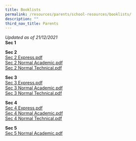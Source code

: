 ```yaml
---
title: Booklists
permalink: /resources/parents/school-resources/booklists/
description: ""
third_nav_title: Parents
---
```

_Updated as of 21/12/2021_  
**Sec 1**  
  
**Sec 2** <br>
[Sec 2 Express.pdf](https://xinminsec-moe-edu-sg-admin.cwp.sg/qql/slot/u505/Stakeholders/Information/Booklist/2022/Sec%202%20Express.pdf)  
[Sec 2 Normal Academic.pdf](https://xinminsec-moe-edu-sg-admin.cwp.sg/qql/slot/u505/Stakeholders/Information/Booklist/2022/Sec%202%20Normal%20Academic.pdf)  
[Sec 2 Normal Technical.pdf](https://xinminsec-moe-edu-sg-admin.cwp.sg/qql/slot/u505/Stakeholders/Information/Booklist/2022/Sec%202%20Normal%20Technical.pdf)  
  
**Sec 3** <br>
[Sec 3 Express.pdf](https://xinminsec-moe-edu-sg-admin.cwp.sg/qql/slot/u505/Stakeholders/Information/Booklist/2022/Sec%203%20Express.pdf)  
[Sec 3 Normal Academic.pdf](https://xinminsec-moe-edu-sg-admin.cwp.sg/qql/slot/u505/Stakeholders/Information/Booklist/2022/Sec%203%20Normal%20Academic.pdf)  
[Sec 3 Normal Technical.pdf](https://xinminsec-moe-edu-sg-admin.cwp.sg/qql/slot/u505/Stakeholders/Information/Booklist/2022/Sec%203%20Normal%20Technical.pdf)  
  
**Sec 4** <br>
[Sec 4 Express.pdf](https://xinminsec-moe-edu-sg-admin.cwp.sg/qql/slot/u505/Stakeholders/Information/Booklist/2022/Sec%204%20Express.pdf)  
[Sec 4 Normal Academic.pdf](https://xinminsec-moe-edu-sg-admin.cwp.sg/qql/slot/u505/Stakeholders/Information/Booklist/2022/Sec%204%20Normal%20Academic.pdf)  
[Sec 4 Normal Technical.pdf](https://xinminsec-moe-edu-sg-admin.cwp.sg/qql/slot/u505/Stakeholders/Information/Booklist/2022/Sec%204%20Normal%20Technical.pdf)  
  
**Sec 5** <br>
[Sec 5 Normal Academic.pdf](https://xinminsec-moe-edu-sg-admin.cwp.sg/qql/slot/u505/Stakeholders/Information/Booklist/2022/Sec%205%20Normal%20Academic.pdf)
